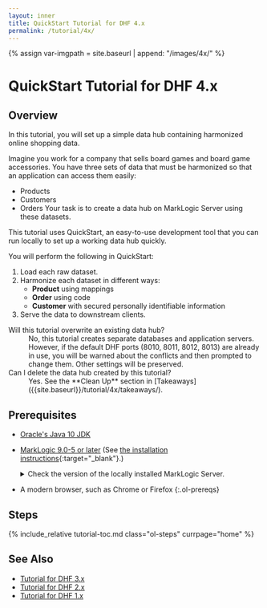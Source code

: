 ```yaml
---
layout: inner
title: QuickStart Tutorial for DHF 4.x
permalink: /tutorial/4x/
---
```


{% assign var-imgpath = site.baseurl | append: "/images/4x/" %}


# QuickStart Tutorial for DHF 4.x


## Overview
In this tutorial, you will set up a simple data hub containing harmonized online shopping data.

Imagine you work for a company that sells board games and board game accessories. You have three sets of data that must be harmonized so that an application can access them easily:
- Products
- Customers
- Orders
Your task is to create a data hub on MarkLogic Server using these datasets.

This tutorial uses QuickStart, an easy-to-use development tool that you can run locally to set up a working data hub quickly.

You will perform the following in QuickStart:
1. Load each raw dataset.
1. Harmonize each dataset in different ways:
    - **Product** using mappings
    - **Order** using code
    - **Customer** with secured personally identifiable information
1. Serve the data to downstream clients.


<dl>

<dt>Will this tutorial overwrite an existing data hub?</dt>
<dd><span markdown="1">No, this tutorial creates separate databases and application servers. However, if the default DHF ports (8010, 8011, 8012, 8013) are already in use, you will be warned about the conflicts and then prompted to change them. Other settings will be preserved.</span></dd>

<dt>Can I delete the data hub created by this tutorial?</dt>
<dd><span markdown="1">Yes. See the **Clean Up** section in [Takeaways]({{site.baseurl}}/tutorial/4x/takeaways/).</span></dd>

</dl>


## Prerequisites

- [Oracle's Java 10 JDK](http://www.oracle.com/technetwork/java/javase/downloads/index.html)

- [MarkLogic 9.0-5 or later](https://developer.marklogic.com/products) (See [the installation instructions](https://docs.marklogic.com/guide/installation){:target="_blank"}.)

  <details><summary>Check the version of the locally installed MarkLogic Server.</summary>
    <div markdown="1">
    1. In a web browser, navigate to the MarkLogic Server UI ([`http://localhost:8001`](http://localhost:8001){:target="_blank"})
    1. Log in if required.
    1. The version information is displayed at the top-left corner of the page.
    </div>
  </details>

- A modern browser, such as Chrome or Firefox
{:.ol-prereqs}


## Steps
{% include_relative tutorial-toc.md class="ol-steps" currpage="home" %}


## See Also
- [Tutorial for DHF 3.x]({{site.baseurl}}/tutorial/3x/)
- [Tutorial for DHF 2.x]({{site.baseurl}}/tutorial/2x/)
- [Tutorial for DHF 1.x]({{site.baseurl}}/tutorial/1x/)
